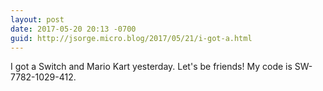 ```yaml
---
layout: post
date: 2017-05-20 20:13 -0700
guid: http://jsorge.micro.blog/2017/05/21/i-got-a.html
---
```

I got a Switch and Mario Kart yesterday. Let's be friends! My code is SW-7782-1029-412.
